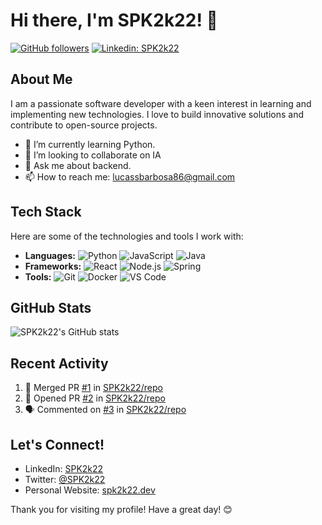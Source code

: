 # Hi there, I'm SPK2k22! 👋

[![GitHub followers](https://img.shields.io/github/followers/SPK2k22?label=Follow&style=social)](https://github.com/SPK2k22/?tab=follow)
[![Linkedin: SPK2k22](https://img.shields.io/badge/-SPK2k22-blue?style=flat-square&logo=Linkedin&logoColor=white&link=https://www.linkedin.com/in/SPK2k22/)](https://www.linkedin.com/in/SPK2k22/)

## About Me

I am a passionate software developer with a keen interest in learning and implementing new technologies. I love to build innovative solutions and contribute to open-source projects.

- 🌱 I’m currently learning Python.
- 👯 I’m looking to collaborate on IA
- 💬 Ask me about backend.
- 📫 How to reach me: lucassbarbosa86@gmail.com

## Tech Stack

Here are some of the technologies and tools I work with:

- **Languages:** ![Python](https://img.shields.io/badge/-Python-3776AB?style=flat-square&logo=python&logoColor=white) ![JavaScript](https://img.shields.io/badge/-JavaScript-F7DF1E?style=flat-square&logo=javascript&logoColor=black) ![Java](https://img.shields.io/badge/-Java-007396?style=flat-square&logo=java&logoColor=white)
- **Frameworks:** ![React](https://img.shields.io/badge/-React-61DAFB?style=flat-square&logo=react&logoColor=black) ![Node.js](https://img.shields.io/badge/-Node.js-339933?style=flat-square&logo=node.js&logoColor=white) ![Spring](https://img.shields.io/badge/-Spring-6DB33F?style=flat-square&logo=spring&logoColor=white)
- **Tools:** ![Git](https://img.shields.io/badge/-Git-F05032?style=flat-square&logo=git&logoColor=white) ![Docker](https://img.shields.io/badge/-Docker-2496ED?style=flat-square&logo=docker&logoColor=white) ![VS Code](https://img.shields.io/badge/-VS%20Code-007ACC?style=flat-square&logo=visual-studio-code&logoColor=white)

## GitHub Stats

![SPK2k22's GitHub stats](https://github-readme-stats.vercel.app/api?username=SPK2k22&show_icons=true&theme=dracula)

## Recent Activity

<!--START_SECTION:activity-->
1. 🎉 Merged PR [#1](https://github.com/SPK2k22/repo/pull/1) in [SPK2k22/repo](https://github.com/SPK2k22/repo)
2. 💪 Opened PR [#2](https://github.com/SPK2k22/repo/pull/2) in [SPK2k22/repo](https://github.com/SPK2k22/repo)
3. 🗣 Commented on [#3](https://github.com/SPK2k22/repo/issues/3) in [SPK2k22/repo](https://github.com/SPK2k22/repo)
<!--END_SECTION:activity-->

## Let's Connect!

- LinkedIn: [SPK2k22](https://www.linkedin.com/in/SPK2k22/)
- Twitter: [@SPK2k22](https://twitter.com/SPK2k22)
- Personal Website: [spk2k22.dev](https://spk2k22.dev)

Thank you for visiting my profile! Have a great day! 😊
